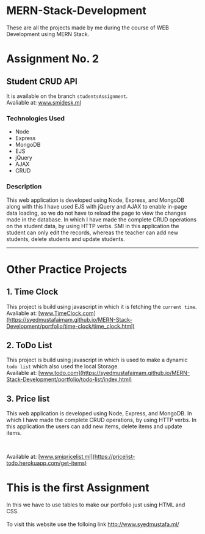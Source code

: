 # MERN-Stack-Development
These are all the projects made by me during the course of WEB Development using MERN Stack. 

# Assignment No. 2
## Student CRUD API

It is available on the branch `studentsAssignment`. 
<br>
Avaliable at: <a href="https://smidesk.herokuapp.com/" target="_blank">www.smidesk.ml</a>

### Technologies Used
<ul>
<li>Node</li>
<li>Express</li>
<li>MongoDB</li>
<li>EJS</li>
<li>jQuery</li>
<li>AJAX</li>
<li>CRUD</li>
</ul>


### Description
<p>This web application is developed using Node, Express, and MongoDB along with this I have used EJS with jQuery and AJAX to enable in-page data loading, so we do not have to reload the page to view the changes made in the database. In which I have made the complete CRUD operations on the student data, by using HTTP verbs. SMI in this application the student can only edit the records, whereas the teacher can add new students, delete students and update students.</p>

<hr>
   
# Other Practice Projects
## 1.  Time Clock
  This project is build using javascript in which it is fetching the `current time`.
  <br>
    Avaliable at: [www.TimeClock.com](https://syedmustafaimam.github.io/MERN-Stack-Development/portfolio/time-clock/time_clock.html)
  

## 2.  ToDo List
   This project is build using javascript in which is used to make a dynamic `todo list` which also used the local Storage.
   <br>
   Available at: [www.todo.com](https://syedmustafaimam.github.io/MERN-Stack-Development/portfolio/todo-list/index.html)

## 3. Price list
<p>This web application is developed using Node, Express, and MongoDB. In which I have made the complete CRUD operations, by using HTTP verbs. In this application the users can add new items, delete items and update items.</p>
<br>
 
 Available at: [www.smipricelist.ml](https://pricelist-todo.herokuapp.com/get-items)


# This is the first Assignment 
In this we have to use tables to make our portfolio just using HTML and CSS.  
<br>
To visit this website use the folloing link http://www.syedmustafa.ml/

